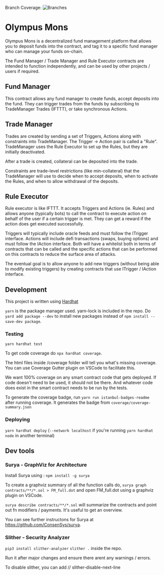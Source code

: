 Branch Coverage: ![Branches](https://img.shields.io/badge/branches-52.94%25-red.svg?style=flat)
# Olympus Mons

Olympus Mons is a decentralized fund management platform that allows you to deposit funds into the contract, and tag it to a specific fund manager who can manage your funds on-chain.

The Fund Manager / Trade Manager and Rule Executor contracts are intended to function independently, and can be used by other projects / users if required.

## Fund Manager

This contract allows any fund manager to create funds, accept deposits into the fund. They can trigger trades from the funds by subscribing to TradeManager Trades (IFTTT), or take synchronous Actions.

## Trade Manager

Trades are created by sending a set of Triggers, Actions along with constraints into TradeManager. The Trigger -> Action pair is called a "Rule". TradeManager uses the Rule Executor to set up the Rules, but they are initially deactivated.

After a trade is created, collateral can be deposited into the trade.

Constraints are trade-level restrictions (like min-collateral) that the TradeManager will use to decide when to accept deposits, when to activate the Rules, and when to allow withdrawal of the deposits.

## Rule Executor

Rule executor is like IFTTT. It accepts Triggers and Actions (ie. Rules) and allows anyone (typically bots) to call the contract to execute action on behalf of the user if a certain trigger is met. They can get a reward if the action does get executed successfully.

Triggers will typically include oracle feeds and must follow the ITrigger interface.
Actions will include defi transactions (swaps, buying options) and must follow the IAction interface.
Both will have a whitelist both in terms of contracts that can be called and the specific actions that can be performed on this contracts to reduce the surface area of attacks.

The eventual goal is to allow anyone to add new triggers (without being able to modify existing triggers) by creating contracts that use ITrigger / IAction interface.

## Development

This project is written using [Hardhat](https://hardhat.org/)

`yarn` is the package manager used. yarn-lock is included in the repo. Do `yard add package --dev` to install new packages instead of `npm install --save-dev package`.

### Testing

`yarn hardhat test`

To get code coverage do `npx hardhat coverage`.

The html files inside /coverage folder will tell you what's missing coverage. You can use Coverage Gutter plugin on VSCode to facilitate this.

We want 100% coverage on any smart contract code that gets deployed. If code doesn't need to be used, it should not be there. And whatever code does exist in the smart contract needs to be run by the tests.

To generate the coverage badge, run `yarn run istanbul-badges-readme` after running coverage. It generates the badge from `coverage/coverage-summary.json`

### Deploying

`yarn hardhat deploy` (`--network localhost` if you're running `yarn hardhat node` in another terminal)

## Dev tools

### Surya - GraphViz for Architecture

Install Surya using : `npm install -g surya`

To create a graphviz summary of all the function calls do, `surya graph contracts/**/*.sol > FM_full.dot` and open FM_full.dot using a graphviz plugin on VSCode.

`surya describe contracts/**/*.sol` will summarize the contracts and point out fn modifiers / payments. It's useful to get an overview.

You can see further instructons for Surya at https://github.com/ConsenSys/surya.

### Slither - Security Analyzer

`pip3 install slither-analyzer`
`slither .` inside the repo.

Run it after major changes and ensure there arent any warnings / errors.

To disable slither, you can add // slither-disable-next-line <rule>
